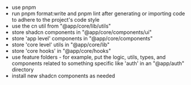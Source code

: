 - use pnpm
- run pnpm format:write and pnpm lint after generating or importing code to adhere to the project's code style
- use the cn util from "@app/core/lib/utils"
- store shadcn components in "@app/core/components/ui"
- store 'app level' components in "@app/core/components"
- store 'core level' utils in "@app/core/lib"
- store 'core hooks' in "@app/core/hooks"
- use feature folders - for example, put the logic, utils, types, and components related to something specific like 'auth' in an "@app/auth" directory
- install new shadcn components as needed
